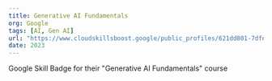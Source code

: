 ```yaml
---
title: Generative AI Fundamentals
org: Google
tags: [AI, Gen AI]
url: "https://www.cloudskillsboost.google/public_profiles/621dd801-7dfe-46d2-b7fd-1c9f3b4a876e/badges/6770018?utm_medium=social&utm_source=linkedin&utm_campaign=ql-social-share"
date: 2023
---
```


Google Skill Badge for their "Generative AI Fundamentals" course
